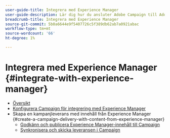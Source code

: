 ```yaml
---
user-guide-title: Integrera med Experience Manager
user-guide-description: Lär dig hur du ansluter Adobe Campaign till Adobe Experience Manager för att hantera mallar, resurser och formulär för e-postleveranser i Experience Manager.
breadcrumb-title: Integrera med Experience Manager
source-git-commit: 5b0a6644e9f5407726c5f389db62ab7a0921abac
workflow-type: tm+mt
source-wordcount: '66'
ht-degree: 1%

---
```



# Integrera med Experience Manager {#integrate-with-experience-manager}

+ [Översikt](/help/tutorial-integrate-with-experience-manager/overview.md)
+ [Konfigurera Campaign för integrering med Experience Manager](/help/tutorial-integrate-with-experience-manager/configure-campaign-for-aem-integration.md)
+ Skapa en kampanjleverans med innehåll från Experience Manager {#create-a-campaign-delivery-with-content-from-experience-manager}
   + [Godkänn och publicera Experience Manager-innehåll till Campaign](/help/tutorial-integrate-with-experience-manager/approve-and-publish-aem-content-to-campaign.md)
   + [Synkronisera och skicka leveransen i Campaign](/help/tutorial-integrate-with-experience-manager/synchronize-and-send-an-aem-delivery-in-campaign.md)

